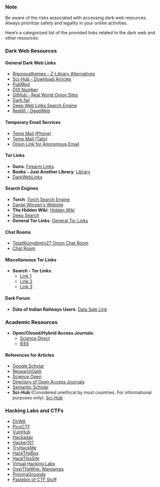 
### Note
Be aware of the risks associated with accessing dark web resources. Always prioritize safety and legality in your online activities.

Here’s a categorized list of the provided links related to the dark web and other resources:

### Dark Web Resources

#### General Dark Web Links
- [Rigorousthemes - Z-Library Alternatives](https://rigorousthemes.com/blog/best-z-library-alternatives/#1_Library_Genesis_-_Best_Z-Library_Alternative)
- [Sci-Hub - Download Articles](https://sci-hub.se/)
- [PubMed](https://pubmed.ncbi.nlm.nih.gov/)
- [DOI Number](https://doi.org/)
- [GitHub - Real World Onion Sites](https://github.com/alecmuffett/real-world-onion-sites)
- [Dark.fail](https://dark.fail/)
- [Deep Web Links Search Engine](https://deepweblinks.net/)
- [Reddit - DeepWeb](https://www.reddit.com/r/deepweb/)

#### Temporary Email Services
- [Temp Mail (Phone)](https://temp-mail.org/en/view/64ef431753f2b800fa710926)
- [Temp Mail (Tails)](https://tempmail.ninja/send-anonymous-email/)
- [Onion Link for Anonymous Email](http://links5v4bgk4oiob62kmp7bwi4tv2f2sygbsbbyseuhrnhut4zesgxid.onion/)

#### Tor Links
- **Guns**: [Firearm Links](http://firearmh73frrpeene3bbbdpxj3pgac3yvxafqve2jss3yt6uk4sjfid.onion/)
- **Books - Just Another Library**: [Library](http://libraryfyuybp7oyidyya3ah5xvwgyx6weauoini7zyz555litmmumad.onion/)
- [DarkWebLinks](http://dwltorbltw3tdjskxn23j2mwz2f4q25j4ninl5bdvttiy4xb6cqzikid.onion/)

#### Search Engines
- **Torch**: [Torch Search Engine](http://xmh57jrknzkhv6y3ls3ubitzfqnkrwxhopf5aygthi7d6rplyvk3noyd.onion/cgi-bin/omega/omega)
- [Daniel Winzen's Website](https://danwin1210.de/)
- **The Hidden Wiki**: [Hidden Wiki](http://wiki2zkamfya6mnyvk4aom4yjyi2kwsz7et3e4wnikcrypqv63rsskid.onion/)
- [Deep Search](http://search7tdrcvri22rieiwgi5g46qnwsesvnubqav2xakhezv4hjzkkad.onion/)
- **General Tor Links**: [General Tor Links](http://catalogpwwlccc5nyp3m3xng6pdx3rdcknul57x6raxwf4enpw3nymqd.onion/)

#### Chat Rooms
- [Tetatl6umgbmtv27 Onion Chat Room](http://tetatl6umgbmtv27.onion)
- [Chat Room](http://blkhatjxlrvc5aevqzz5t6kxldayog6jlx5h7glnu44euzongl4fh5ad.onion/)

#### Miscellaneous Tor Links
- **Search - Tor Links**: 
  - [Link 1](http://search7tdrcvri22rieiwgi5g46qnwsesvnubqav2xakhezv4hjzkkad.onion/)
  - [Link 2](http://5n4qdkw2wavc55peppyrelmb2rgsx7ohcb2tkxhub2gyfurxulfyd3id.onion/)
  - [Link 3](http://jsclqp6fsm5q2w7hy5jx6nvr22l7wjrndquef3ex4psrhivfhl4y2wad.onion/)

#### Dark Forum
- **Data of Indian Railways Users**: [Data Sale Link](http://hn.vernccvbvyi5qhfzyqengccj7lkove6bjot2xhh5kajhwvidqafczrad.onion/stories/34146425)

### Academic Resources
- **Open/Closed/Hybrid Access Journals**: 
  - [Science Direct](https://www.sciencedirect.com/)
  - [IEEE](https://ieeexplore.ieee.org/Xplore/home.jsp)

#### References for Articles
- [Google Scholar](https://scholar.google.com/)
- [ResearchGate](https://www.researchgate.net/)
- [Science Open](https://www.scienceopen.com/)
- [Directory of Open Access Journals](https://doaj.org/)
- [Semantic Scholar](https://www.semanticscholar.org/)
- **Sci-Hub** (Considered unethical by most countries. For informational purposes only): [Sci-Hub](https://sci-hub.se/)

### Hacking Labs and CTFs
- [DVWA](https://dvwa.co.uk/)
- [PicoCTF](https://picoctf.org/)
- [VulnHub](https://www.vulnhub.com/)
- [Hackaday](http://www.hackaday.com/)
- [Hacker101](https://ctf.hacker101.com/)
- [TryHackMe](https://tryhackme.com/login)
- [HackTheBox](https://app.hackthebox.eu/home)
- [HackThisSite](http://www.hackthissite.org/)
- [Virtual Hacking Labs](https://www.virtualhackinglabs.com/)
- [OverTheWire: Wargames](https://overthewire.org/wargames/)
- [ProvingGrounds](https://www.offensive-security.com/labs/individual/)
- [Pastebin of CTF Stuff](https://pastebin.com/u2QTfmZn)

